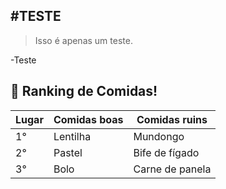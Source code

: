 #TESTE
 ---
 > Isso é apenas um teste.

-Teste

## 🍔 Ranking de Comidas!
|Lugar| Comidas boas| Comidas ruins|
|-----|-------------|--------------|
|1°   |Lentilha     |Mundongo      |
|2°   |Pastel       |Bife de fígado|
|3°   |Bolo         |Carne de panela|

